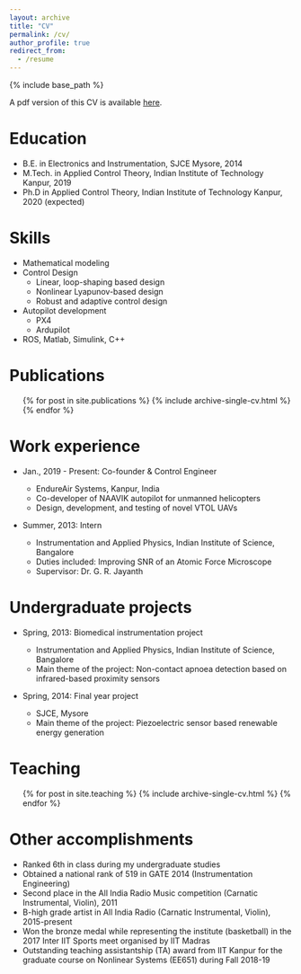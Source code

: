 ```yaml
---
layout: archive
title: "CV"
permalink: /cv/
author_profile: true
redirect_from:
  - /resume
---
```


{% include base_path %}

A pdf version of this CV is available [here](http://mahathi1992.github.io/files/Awesome-CV.pdf).

Education
======
* B.E. in Electronics and Instrumentation, SJCE Mysore, 2014
* M.Tech. in Applied Control Theory, Indian Institute of Technology Kanpur, 2019
* Ph.D in Applied Control Theory, Indian Institute of Technology Kanpur, 2020 (expected)
  
Skills
======
* Mathematical modeling
* Control Design
  * Linear, loop-shaping based design
  * Nonlinear Lyapunov-based design
  * Robust and adaptive control design
* Autopilot development
  * PX4
  * Ardupilot
* ROS, Matlab, Simulink, C++

Publications
======
  <ul>{% for post in site.publications %}
    {% include archive-single-cv.html %}
  {% endfor %}</ul>

Work experience
======
* Jan., 2019 - Present: Co-founder & Control Engineer
  * EndureAir Systems, Kanpur, India
  * Co-developer of NAAVIK autopilot for unmanned helicopters
  * Design, development, and testing of novel VTOL UAVs

* Summer, 2013: Intern
  * Instrumentation and Applied Physics, Indian Institute of Science, Bangalore
  * Duties included: Improving SNR of an Atomic Force Microscope
  * Supervisor: Dr. G. R. Jayanth

Undergraduate projects
======
* Spring, 2013: Biomedical instrumentation project
  * Instrumentation and Applied Physics, Indian Institute of Science, Bangalore
  * Main theme of the project: Non-contact apnoea detection based on infrared-based proximity sensors

* Spring, 2014: Final year project
  * SJCE, Mysore
  * Main theme of the project: Piezoelectric sensor based renewable energy generation

<!--Talks
======
  <ul>{% for post in site.talks %}
    {% include archive-single-talk-cv.html %}
  {% endfor %}</ul>
-->

Teaching
======
  <ul>{% for post in site.teaching %}
    {% include archive-single-cv.html %}
  {% endfor %}</ul>

Other accomplishments
======
* Ranked 6th in class during my undergraduate studies
* Obtained a national rank of 519 in GATE 2014 (Instrumentation Engineering)
* Second place in the All India Radio Music competition (Carnatic Instrumental, Violin), 2011
* B-high grade artist in All India Radio (Carnatic Instrumental, Violin), 2015-present
* Won the bronze medal while representing the institute (basketball) in the 2017 Inter IIT Sports meet organised by IIT Madras
* Outstanding teaching assistantship (TA) award from IIT Kanpur for the graduate course on Nonlinear Systems (EE651) during Fall 2018-19



